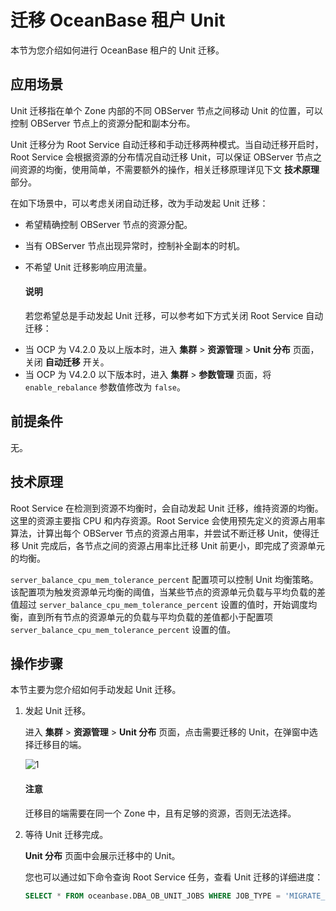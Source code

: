 # 迁移 OceanBase 租户 Unit

本节为您介绍如何进行 OceanBase 租户的 Unit 迁移。

## 应用场景

Unit 迁移指在单个 Zone 内部的不同 OBServer 节点之间移动 Unit 的位置，可以控制 OBServer 节点上的资源分配和副本分布。

Unit 迁移分为 Root Service 自动迁移和手动迁移两种模式。当自动迁移开启时，Root Service 会根据资源的分布情况自动迁移 Unit，可以保证 OBServer 节点之间资源的均衡，使用简单，不需要额外的操作，相关迁移原理详见下文 **技术原理** 部分。

在如下场景中，可以考虑关闭自动迁移，改为手动发起 Unit 迁移：

* 希望精确控制 OBServer 节点的资源分配。
* 当有 OBServer 节点出现异常时，控制补全副本的时机。
* 不希望 Unit 迁移影响应用流量。

    <main id="notice" type='explain'>
    <h4>说明</h4>
    <p>若您希望总是手动发起 Unit 迁移，可以参考如下方式关闭 Root Service 自动迁移：<li>当 OCP 为 V4.2.0 及以上版本时，进入 <b>集群</b> > <b>资源管理</b> > <b>Unit 分布</b> 页面，关闭 <b>自动迁移</b> 开关。</li><li>当 OCP 为 V4.2.0 以下版本时，进入 <b>集群</b> > <b>参数管理</b> 页面，将 <code>enable_rebalance</code> 参数值修改为 <code>false</code>。</li></p>
    </main>

## 前提条件

无。

## 技术原理

Root Service 在检测到资源不均衡时，会自动发起 Unit 迁移，维持资源的均衡。这里的资源主要指 CPU 和内存资源。Root Service 会使用预先定义的资源占用率算法，计算出每个 OBServer 节点的资源占用率，并尝试不断迁移 Unit，使得迁移 Unit 完成后，各节点之间的资源占用率比迁移 Unit 前更小，即完成了资源单元的均衡。

`server_balance_cpu_mem_tolerance_percent` 配置项可以控制 Unit 均衡策略。该配置项为触发资源单元均衡的阈值，当某些节点的资源单元负载与平均负载的差值超过 `server_balance_cpu_mem_tolerance_percent` 设置的值时，开始调度均衡，直到所有节点的资源单元的负载与平均负载的差值都小于配置项 `server_balance_cpu_mem_tolerance_percent` 设置的值。

## 操作步骤

本节主要为您介绍如何手动发起 Unit 迁移。

1. 发起 Unit 迁移。

    进入 **集群** > **资源管理** > **Unit 分布** 页面，点击需要迁移的 Unit，在弹窗中选择迁移目的端。

    ![1](https://obbusiness-private.oss-cn-shanghai.aliyuncs.com/doc/img/ocp/%E6%9C%80%E4%BD%B3%E5%AE%9E%E8%B7%B5/unit%E8%BF%81%E7%A7%BB.png)

    <main id="notice" type='notice'>
    <h4>注意</h4>
    <p>迁移目的端需要在同一个 Zone 中，且有足够的资源，否则无法选择。</p>
    </main>

2. 等待 Unit 迁移完成。

    **Unit 分布** 页面中会展示迁移中的 Unit。

    您也可以通过如下命令查询 Root Service 任务，查看 Unit 迁移的详细进度：

    ```SQL
    SELECT * FROM oceanbase.DBA_OB_UNIT_JOBS WHERE JOB_TYPE = 'MIGRATE_UNIT';
    ```
